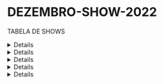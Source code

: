# DEZEMBRO-SHOW-2022

TABELA DE SHOWS
<details>03/01/2022-segunda</details>
<details>04/01/2022-terça</details>
<details>05/01/2022-quarta</details>
<details>06/01/2022-quinta</details>
<details>07/01/2022-sexta</details>

